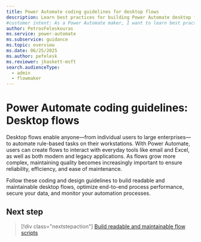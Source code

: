 ```yaml
---
title: Power Automate coding guidelines for desktop flows
description: Learn best practices for building Power Automate desktop flows for building, optimizing, securing, and monitoring your Power Automate desktop flows.
#customer intent: As a Power Automate maker, I want to learn best practices for building and maintaining efficient desktop flows.
author: PetrosFeleskouras
ms.service: power-automate
ms.subservice: guidance
ms.topic: overview
ms.date: 06/25/2025
ms.author: pefelesk
ms.reviewer: jhaskett-msft
search.audienceType: 
  - admin
  - flowmaker
---
```


# Power Automate coding guidelines: Desktop flows

Desktop flows enable anyone—from individual users to large enterprises—to automate rule-based tasks on their workstations. With Power Automate, users can create flows to interact with everyday tools like email and Excel, as well as both modern and legacy applications. As flows grow more complex, maintaining quality becomes increasingly important to ensure reliability, efficiency, and ease of maintenance. 

Follow these coding and design guidelines to build readable and maintainable desktop flows, optimize end-to-end process performance, secure your data, and monitor your automation processes.

## Next step

> [!div class="nextstepaction"]
> [Build readable and maintainable flow scripts](build-readable-flow-scripts.md)
